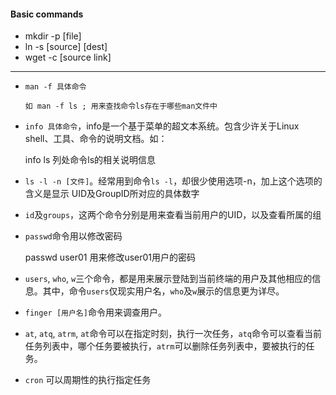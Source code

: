 #### Basic commands

* mkdir -p [file]
* ln -s [source] [dest]
* wget -c [source link]

---
* `man -f 具体命令`
    
      如 man -f ls ; 用来查找命令ls存在于哪些man文件中
      
* `info 具体命令`，info是一个基于菜单的超文本系统。包含少许关于Linux shell、工具、命令的说明文档。如：

    info ls
列处命令ls的相关说明信息

* `ls -l -n [文件]`。经常用到命令`ls -l`，却很少使用选项-n，加上这个选项的含义是显示 UID及GroupID所对应的具体数字

* `id`及`groups`，这两个命令分别是用来查看当前用户的UID，以及查看所属的组

* `passwd`命令用以修改密码
  
    passwd user01
 用来修改user01用户的密码

* `users`, `who`, `w`三个命令，都是用来展示登陆到当前终端的用户及其他相应的信息。其中，命令`users`仅现实用户名，`who`及`w`展示的信息更为详尽。

* `finger [用户名]`命令用来调查用户。

* `at`, `atq`, `atrm`, `at`命令可以在指定时刻，执行一次任务，`atq`命令可以查看当前任务列表中，哪个任务要被执行，`atrm`可以删除任务列表中，要被执行的任务。

* `cron` 可以周期性的执行指定任务


